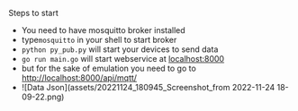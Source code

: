 Steps to start

* You need to have mosquitto broker installed
* type`mosquitto` in your shell to start broker
* `python py_pub.py` will start your devices to send data
* `go run main.go` will start webservice at [localhost:8000](http://localhost:8000/)
* but for the sake of emulation you need to go to [http://localhost:8000/api/mqtt/](http://localhost:8000/api/mqtt/https:/)
* ![Data Json](assets/20221124_180945_Screenshot_from 2022-11-24 18-09-22.png)
